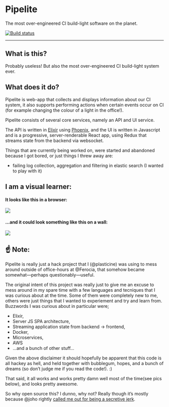 # Pipelite
The most over-engineered CI build-light software on the planet.

[![Build status](https://badge.buildkite.com/da22a33757c42fc1ff5c50cc1e53b5da64ff314ecf83897df9.svg?branch=master)](https://buildkite.com/ferocia/pipelite)

***

## What is this?

Probably useless! But also the most over-engineered CI build-light system ever.

## What does it do?

Pipelite is web-app that collects and displays information about our CI system, it also supports performing actions when certain events occur on CI (for example changing the colour of a light in the office!).

Pipelite consists of several core services, namely an API and UI service.

The API is written in [Elixir](http://elixir-lang.org/) using [Phoenix](http://www.phoenixframework.org/), and the UI is written in Javascript and is a progressive, server-renderable React app, using Redux that streams state from the backend via websocket.

Things that are currently being worked on, were started and abandoned because I got bored, or just things I threw away are:

- failing log collection, aggregation and filtering in elastic search (I wanted to play with it)

## I am a visual learner:

#### It looks like this in a browser:

![](/../master/doc/browser.png?raw=true)

#### ...and it could look something like this on a wall:

![](/../master/doc/wall.png?raw=true)

## :point_up: Note:

Pipelite is really just a hack project that I (@plasticine) was using to mess around outside of office-hours at @Ferocia, that somehow became somewhat—perhaps questionably—useful.

The original intent of this project was really just to give me an excuse to mess around in my spare time with a few languages and tecniques that I was curious about at the time. Some of them were completely new to me, others were just things that I wanted to experiement and try and learn from. Buzzwords I was curious about in particular were;
- Elixir,
- Server JS SPA architecture,
- Streaming application state from backend -> frontend,
- Docker,
- Microservices,
- AWS
- ...and a bunch of other stuff...

Given the above disclaimer it should hopefully be apparent that this code is all hackey as hell, and held together with bubblegum, hopes, and a bunch of dreams (so don’t judge me if you read the code!). :)

That said, it all works and works pretty damn well most of the time(see pics below), and looks pretty awesome.

So why open source this? I dunno, why not? Really though it’s mostly because @joho rightly [called me out for being a secretive jerk](https://twitter.com/johnbarton/status/743736597074456576).
